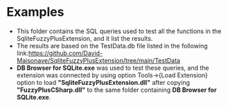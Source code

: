 # Examples
- This folder contains the SQL queries used to test all the functions in the SqliteFuzzyPlusExtension, and it list the results.
- The results are based on the TestData.db file listed in the following link:https://github.com/David-Maisonave/SqliteFuzzyPlusExtension/tree/main/TestData
- **DB Browser for SQLite.exe** was used to test these queries, and the extension was connected by using option Tools->{Load Extension} option to load **"SqliteFuzzyPlusExtension.dll"** after copying **"FuzzyPlusCSharp.dll"** to the same folder containing **DB Browser for SQLite.exe**.
